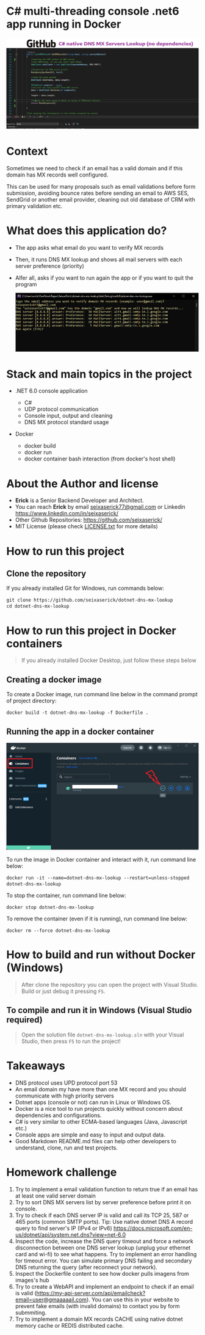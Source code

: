 # C# multi-threading console .net6 app running in Docker

![Project Cover](./img/project-cover.png "C# native DNS MX Lookup tool")
 
# Context
Sometimes we need to check if an email has a valid domain and if this domain has MX records well configured.

This can be used for many proposals such as email validations before form submission, avoiding bounce rates before sending an email to AWS SES, SendGrid or another email provider, cleaning out old database of CRM with primary validation etc.


# What does this application do?
- The app asks what email do you want to verify MX records
- Then, it runs DNS MX  lookup and shows all mail servers with each server preference (priority)
- Alfer all, asks if you want to run again the app or if you want to quit the program
 
    ![Project Cover](./img/dotnet-csharp-dns-mx-lookup.png "app running")

# Stack and main topics in the project
- .NET 6.0 console application
    - C# 
    - UDP protocol communication
    - Console input, output and cleaning
    - DNS MX protocol standard usage
    
- Docker
    - docker build
    - docker run
    - docker container bash interaction (from docker's host shell)


# About the Author and license
- **Erick** is a Senior Backend Developer and Architect. 
- You can reach **Erick** by email <seixaserick77@gmail.com> or Linkedin <https://www.linkedin.com/in/seixaserick/>
- Other Github Repositories: <https://github.com/seixaserick/> 
- MIT License (please check [LICENSE.txt](LICENSE.txt) for more details)


# How to run this project 

## Clone the repository

If you already installed Git for Windows, run commands below:
```
git clone https://github.com/seixaserick/dotnet-dns-mx-lookup
cd dotnet-dns-mx-lookup
```


# How to run this project in Docker containers
> If you already installed Docker Desktop, just follow these steps below


## Creating a docker image
To create a Docker image, run command line below in the command prompt of project directory:
```
docker build -t dotnet-dns-mx-lookup -f Dockerfile .
```


## Running the app in a docker container


![container running](./img/docker-desktop-cli.png "Docker Desktop with container running and CLI access")


To run the image in Docker container and interact with it, run command line below: 
```
docker run -it --name=dotnet-dns-mx-lookup --restart=unless-stopped dotnet-dns-mx-lookup
```

To stop the container, run command line below: 
```
docker stop dotnet-dns-mx-lookup
```

To remove the container (even if it is running), run command line below: 
```
docker rm --force dotnet-dns-mx-lookup
```






# How to build and run without Docker (Windows)

> After clone the repository you can open the project with Visual Studio. Build or just debug it pressing ```F5```.

## To compile and run it in Windows (Visual Studio required)
> Open the solution file ```dotnet-dns-mx-lookup.sln``` with your Visual Studio, then press ```F5``` to run the project!



# Takeaways

- DNS protocol uses UPD protocol port 53
- An email domain my have more than one MX record and you should communicate with high priority servers
- Dotnet apps (console or not) can run in Linux or Windows OS.
- Docker is a nice tool to run projects quickly without concern about dependencies and configurations.
- C# is very similar to other ECMA-based languages (Java, Javascript etc.)
- Console apps are simple and easy to input and output data.
- Good Markdown README.md files can help other developers to understand, clone, run and test projects.

# Homework challenge

1. Try to implement a email validation function to return true if an email has at least one valid server domain
2. Try to sort DNS MX servers list by server preference before print it on console.
3. Try to check if each DNS server IP is valid and call its TCP 25, 587 or 465 ports (common SMTP ports). Tip: Use native dotnet DNS A record query to find server's IP (IPv4 or IPv6) <https://docs.microsoft.com/en-us/dotnet/api/system.net.dns?view=net-6.0>
4. Inspect the code, increase the DNS query timeout and force a network disconnection between one DNS server lookup (unplug your ethernet card and wi-fi) to see what happens. Try to implement an error handling for timeout error. You can simulate primary DNS failing and secondary DNS returning the query (after reconnect your network).
4. Inspect the Dockerfile content to see how docker pulls imagens from images's hub
5. Try to create a WebAPI and implement an endpoint to check if an email is valid (https://my-api-server.com/api/emailcheck?email=user@gmaaaaail.com). You can use this in your website to prevent fake emails (with invalid domains) to contact you by form submmiting.
6. Try to implement a domain MX records CACHE using native dotnet memory cache or REDIS distributed cache.

